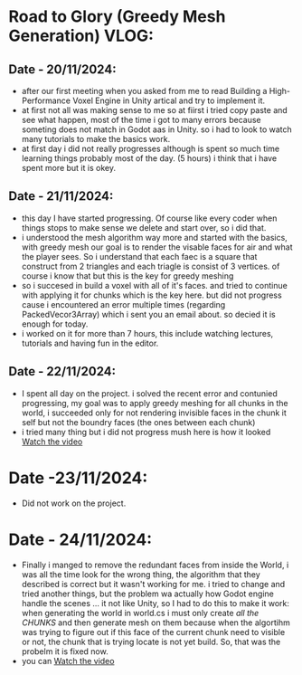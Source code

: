 # Road to Glory (Greedy Mesh Generation) VLOG:

## Date - 20/11/2024:
- after our first meeting when you asked from me to read Building a High-Performance Voxel Engine in Unity artical and try to implement it.
- at first not all was making sense to me so at fiirst i tried copy paste and see what happen, most of the time i got to many errors because someting does not match in Godot aas in Unity. so i had to look to watch many tutorials to make the basics work.
- at first day i did not really progresses although is spent so much time learning things probably most of the day. (5 hours) i think that i have spent more but it is okey.

## Date - 21/11/2024:
- this day I have started progressing. Of course like every coder when things stops to make sense we delete and start over, so i did that.
- i understood the mesh algorithm way more and started with the basics, with greedy mesh our goal is to render the visable faces for air and what the player sees. So i understand that each faec is a square that construct from 2 triangles and each triagle is consist of 3 vertices. of course i know that but this is the key for greedy meshing
- so i succesed in build a voxel with all of it's faces. and tried to continue with applying it for chunks which is the key here. but did not progress cause i encountered an error multiple times (regarding PackedVecor3Array) which i sent you an email about. so decied it is enough for today.
- i worked on it for more than 7 hours, this include watching lectures, tutorials and having fun in the editor.

## Date - 22/11/2024:
- I spent all day on the project. i solved the recent error and contunied progressing, my goal was to apply greedy meshing for all chunks in the world, i succeeded only for not rendering invisible faces in the chunk it self but not the boundry faces (the ones between each chunk)
- i tried many thing but i did not progress mush here is how it looked [Watch the video](https://drive.google.com/file/d/1U0LGco8grP730v5HRNAZUZpkt0MRTjNm/view?usp=sharing) 

# Date -23/11/2024: 
  - Did not work on the project.

# Date - 24/11/2024:
  - Finally i manged to remove the redundant faces from inside the World, i was all the time look for the wrong thing, the algorithm that they described is correct but it wasn't working for me. i tried to change and tried another things, but the problem wa actually how Godot engine handle the scenes ... it not like Unity, so I had to do this to make it work: when generating the world in world.cs i must only create *all the CHUNKS* and then generate mesh on them because when the algortihm was trying to figure out if this face of the current chunk need to visible or not, the chunk that is trying locate is not yet build. So, that was the probelm it is fixed now.
  - you can [Watch the video](https://drive.google.com/file/d/13EVmF7_wwM1A_7VxCsVTVv4LWW49fPCF/view?usp=sharing) 
